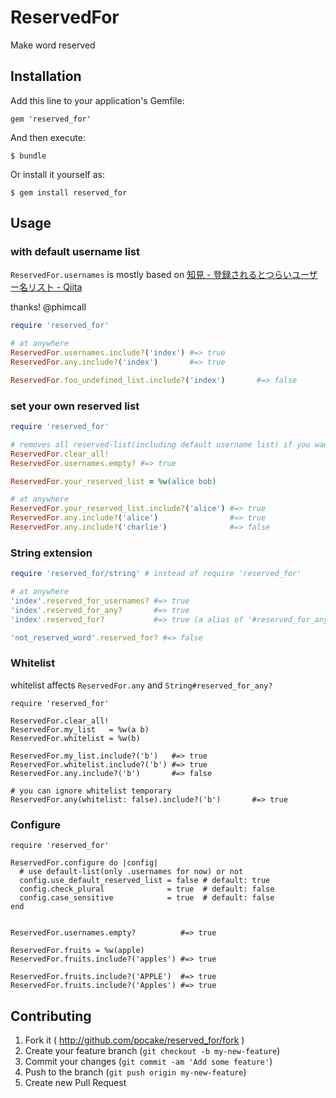 # ReservedFor

Make word reserved

## Installation

Add this line to your application's Gemfile:

    gem 'reserved_for'

And then execute:

    $ bundle

Or install it yourself as:

    $ gem install reserved_for

## Usage

### with default username list
`ReservedFor.usernames` is mostly based on [知見 - 登録されるとつらいユーザー名リスト - Qiita](http://qiita.com/phimcall/items/4c559b70f70ea7f1953b)

thanks! @phimcall

```ruby
require 'reserved_for'

# at anywhere
ReservedFor.usernames.include?('index') #=> true
ReservedFor.any.include?('index')       #=> true

ReservedFor.foo_undefined_list.include?('index')       #=> false
```

### set your own reserved list

```ruby
require 'reserved_for'

# removes all reserved-list(including default username list) if you want
ReservedFor.clear_all!
ReservedFor.usernames.empty? #=> true

ReservedFor.your_reserved_list = %w(alice bob)

# at anywhere
ReservedFor.your_reserved_list.include?('alice') #=> true
ReservedFor.any.include?('alice')                #=> true
ReservedFor.any.include?('charlie')              #=> false
```

### String extension
```ruby
require 'reserved_for/string' # instead of require 'reserved_for'

# at anywhere
'index'.reserved_for_usernames? #=> true
'index'.reserved_for_any?       #=> true
'index'.reserved_for?           #=> true (a alias of '#reserved_for_any?')

'not_reserved_word'.reserved_for? #=> false
```

### Whitelist

whitelist affects `ReservedFor.any` and `String#reserved_for_any?`

```
require 'reserved_for'

ReservedFor.clear_all!
ReservedFor.my_list   = %w(a b)
ReservedFor.whitelist = %w(b)

ReservedFor.my_list.include?('b')   #=> true
ReservedFor.whitelist.include?('b') #=> true
ReservedFor.any.include?('b')       #=> false

# you can ignore whitelist temporary
ReservedFor.any(whitelist: false).include?('b')       #=> true

```

### Configure
```
require 'reserved_for'

ReservedFor.configure do |config|
  # use default-list(only .usernames for now) or not
  config.use_default_reserved_list = false # default: true
  config.check_plural              = true  # default: false
  config.case_sensitive            = true  # default: false
end


ReservedFor.usernames.empty?          #=> true

ReservedFor.fruits = %w(apple)
ReservedFor.fruits.include?('apples') #=> true

ReservedFor.fruits.include?('APPLE')  #=> true
ReservedFor.fruits.include?('Apples') #=> true

```


## Contributing

1. Fork it ( http://github.com/pocake/reserved_for/fork )
2. Create your feature branch (`git checkout -b my-new-feature`)
3. Commit your changes (`git commit -am 'Add some feature'`)
4. Push to the branch (`git push origin my-new-feature`)
5. Create new Pull Request
